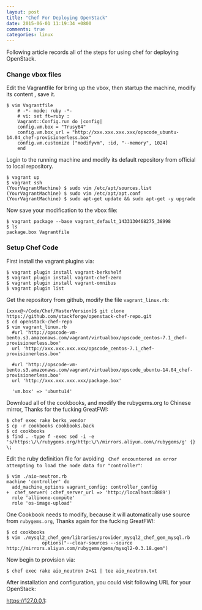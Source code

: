 ```yaml
---
layout: post
title: "Chef For Deploying OpenStack"
date: 2015-06-01 11:19:34 +0800
comments: true
categories: linux
---
```

Following article records all of the steps for using chef for deploying OpenStack.    

### Change vbox files
Edit the Vagrantfile for bring up the vbox, then startup the machine, modify its content , save it.    

```
$ vim Vagrantfile
    # -*- mode: ruby -*-
    # vi: set ft=ruby :
    Vagrant::Config.run do |config|
    config.vm.box = "Trusy64"
    config.vm.box_url = "http://xxx.xxx.xxx.xxx/opscode_ubuntu-14.04_chef-provisionerless.box"
    config.vm.customize ["modifyvm", :id, "--memory", 1024]
    end
``` 
Login to the running machine and modify its default repository from official to local repository.    

```
$ vagrant up
$ vagrant ssh
(YourVagrantMachine) $ sudo vim /etc/apt/sources.list
(YourVagrantMachine) $ sudo vim /etc/apt/apt.conf
(YourVagrantMachine) $ sudo apt-get update && sudo apt-get -y upgrade
```

Now save your modification to the vbox file:    

```
$ vagrant package --base vagrant_default_1433130468275_38998
$ ls
package.box Vagrantfile
```

### Setup Chef Code
First install the vagrant plugins via:    

```
$ vagrant plugin install vagrant-berkshelf
$ vagrant plugin install vagrant-chef-zero
$ vagrant plugin install vagrant-omnibus
$ vagrant plugin list
```

Get the repository from github, modify the file `vagrant_linux.rb`:    

```
[xxxx@~/Code/Chef/MasterVersion]$ git clone https://github.com/stackforge/openstack-chef-repo.git
$ cd openstack-chef-repo
$ vim vagrant_linux.rb
  #url 'http://opscode-vm-bento.s3.amazonaws.com/vagrant/virtualbox/opscode_centos-7.1_chef-provisionerless.box'
  url 'http://xxx.xxx.xxx.xxx/opscode_centos-7.1_chef-provisionerless.box'

  #url 'http://opscode-vm-bento.s3.amazonaws.com/vagrant/virtualbox/opscode_ubuntu-14.04_chef-provisionerless.box'
  url 'http://xxx.xxx.xxx.xxx/package.box'

  'vm.box' => 'ubuntu14'
```
Download all of the cookbooks, and modify the rubygems.org to Chinese mirror, Thanks for the fucking GreatFW!:    

```
$ chef exec rake berks_vendor
$ cp -r cookbooks cookbooks.back
$ cd cookbooks
$ find . -type f -exec sed -i -e 's/https:\/\/rubygems.org/http:\/\/mirrors.aliyun.com\/rubygems/g' {} \; 
```
Edit the ruby definition file for avoiding ` Chef encountered an error attempting to load the node data for "controller"`:    

```
$ vim ./aio-neutron.rb
machine 'controller' do
  add_machine_options vagrant_config: controller_config
+  chef_server( :chef_server_url => 'http://localhost:8889')
  role 'allinone-compute'
  role 'os-image-upload'

```


One Cookbook needs to modify, because it will automatically use source from `rubygems.org`, Thanks again for the fucking GreatFW!:    

```
$ cd cookbooks
$ vim ./mysql2_chef_gem/libraries/provider_mysql2_chef_gem_mysql.rb
             options("--clear-sources --source http://mirrors.aliyun.com/rubygems/gems/mysql2-0.3.18.gem") 

```


Now begin to provision via:    

```
$ chef exec rake aio_neutron 2>&1 | tee aio_neutron.txt
```

After installation and configuration, you could visit following URL for your OpenStack:     

https://127.0.0.1:
